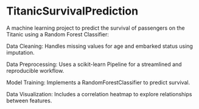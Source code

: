# TitanicSurvivalPrediction
A machine learning project to predict the survival of passengers on the Titanic using a Random Forest Classifier:


Data Cleaning: Handles missing values for age and embarked status using imputation.

Data Preprocessing: Uses a scikit-learn Pipeline for a streamlined and reproducible workflow.

Model Training: Implements a RandomForestClassifier to predict survival.

Data Visualization: Includes a correlation heatmap to explore relationships between features.
